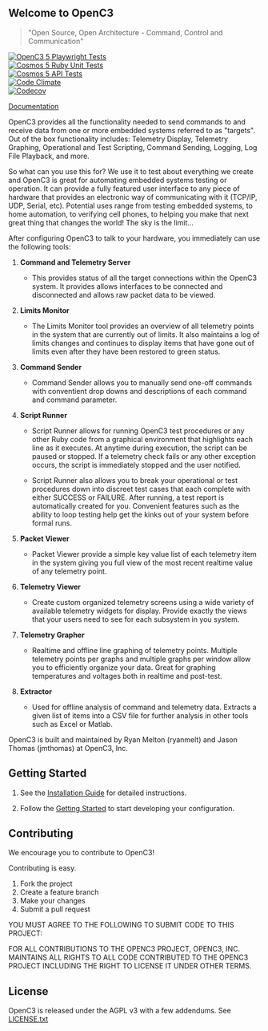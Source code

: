 ## Welcome to OpenC3

> "Open Source, Open Architecture - Command, Control and Communication"

[![OpenC3 5 Playwright Tests](https://github.com/OpenC3/openc3/actions/workflows/playwright.yml/badge.svg)](https://github.com/OpenC3/openc3/actions/workflows/playwright.yml)<br/>
[![Cosmos 5 Ruby Unit Tests](https://github.com/OpenC3/openc3/actions/workflows/ruby_unit_tests.yml/badge.svg)](https://github.com/OpenC3/openc3/actions/workflows/ruby_unit_tests.yml)<br/>
[![Cosmos 5 API Tests](https://github.com/OpenC3/openc3/actions/workflows/api_tests.yml/badge.svg)](https://github.com/OpenC3/openc3/actions/workflows/api_tests.yml)<br/>
[![Code Climate](https://codeclimate.com/github/OpenC3/openc3/badges/gpa.svg)](https://codeclimate.com/github/OpenC3/openc3)<br/>
[![Codecov](https://img.shields.io/codecov/c/github/codecov/example-python.svg)](https://codecov.io/gh/OpenC3/openc3)

[Documentation](https://openc3.com)

OpenC3 provides all the functionality needed to send commands to and receive data from one or more embedded systems referred to as "targets". Out of the box functionality includes: Telemetry Display, Telemetry Graphing, Operational and Test Scripting, Command Sending, Logging, Log File Playback, and more.

So what can you use this for? We use it to test about everything we create and OpenC3 is great for automating embedded systems testing or operation. It can provide a fully featured user interface to any piece of hardware that provides an electronic way of communicating with it (TCP/IP, UDP, Serial, etc). Potential uses range from testing embedded systems, to home automation, to verifying cell phones, to helping you make that next great thing that changes the world! The sky is the limit...

After configuring OpenC3 to talk to your hardware, you immediately can use the following tools:

1. **Command and Telemetry Server**

   - This provides status of all the target connections within the OpenC3 system. It provides allows interfaces to be connected and disconnected and allows raw packet data to be viewed.

1. **Limits Monitor**

   - The Limits Monitor tool provides an overview of all telemetry points in the system that are currently out of limits. It also maintains a log of limits changes and continues to display items that have gone out of limits even after they have been restored to green status.

1. **Command Sender**

   - Command Sender allows you to manually send one-off commands with conventient drop downs and descriptions of each command and command parameter.

1. **Script Runner**

   - Script Runner allows for running OpenC3 test procedures or any other Ruby code from a graphical environment that highlights each line as it executes. At anytime during execution, the script can be paused or stopped. If a telemetry check fails or any other exception occurs, the script is immediately stopped and the user notified.

   - Script Runner also allows you to break your operational or test procedures down into discreet test cases that each complete with either SUCCESS or FAILURE. After running, a test report is automatically created for you. Convenient features such as the ability to loop testing help get the kinks out of your system before formal runs.

1. **Packet Viewer**

   - Packet Viewer provide a simple key value list of each telemetry item in the system giving you full view of the most recent realtime value of any telemetry point.

1. **Telemetry Viewer**

   - Create custom organized telemetry screens using a wide variety of available telemetry widgets for display. Provide exactly the views that your users need to see for each subsystem in you system.

1. **Telemetry Grapher**

   - Realtime and offline line graphing of telemetry points. Multiple telemetry points per graphs and multiple graphs per window allow you to efficiently organize your data. Great for graphing temperatures and voltages both in realtime and post-test.

1. **Extractor**

   - Used for offline analysis of command and telemetry data. Extracts a given list of items into a CSV file for further analysis in other tools such as Excel or Matlab.

OpenC3 is built and maintained by Ryan Melton (ryanmelt) and Jason Thomas (jmthomas) at OpenC3, Inc.

## Getting Started

1.  See the [Installation Guide](https://openc3.com/docs/v5/installation) for detailed instructions.

1.  Follow the [Getting Started](https://openc3.com/docs/v5/gettingstarted) to start developing your configuration.

## Contributing

We encourage you to contribute to OpenC3!

Contributing is easy.

1. Fork the project
2. Create a feature branch
3. Make your changes
4. Submit a pull request

YOU MUST AGREE TO THE FOLLOWING TO SUBMIT CODE TO THIS PROJECT:

FOR ALL CONTRIBUTIONS TO THE OPENC3 PROJECT, OPENC3, INC. MAINTAINS ALL RIGHTS TO ALL CODE CONTRIBUTED TO THE OPENC3 PROJECT INCLUDING THE RIGHT TO LICENSE IT UNDER OTHER TERMS.

## License

OpenC3 is released under the AGPL v3 with a few addendums. See [LICENSE.txt](LICENSE.txt)

